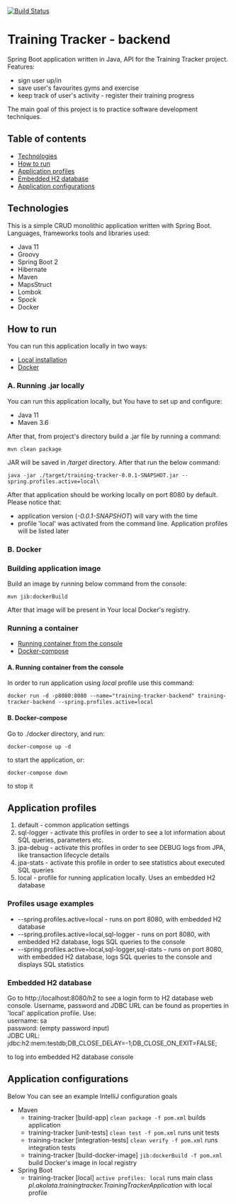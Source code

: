 [![Build Status](https://travis-ci.org/akolata/Training-Tracker-Backend.svg?branch=master)](https://travis-ci.org/akolata/Training-Tracker-Backend)
# Training Tracker - backend

Spring Boot application written in Java, API for the Training Tracker project. Features:
* sign user up/in
* save user's favourites gyms and exercise
* keep track of user's activity - register their training progress

The main goal of this project is to practice software development techniques.

## Table of contents

* [Technologies](#technologies)
* [How to run](#how-to-run)
* [Application profiles](#application-profiles)
* [Embedded H2 database](#embedded-h2-database)
* [Application configurations](#application-configurations)

## Technologies

This is a simple CRUD monolithic application written with Spring Boot.  
Languages, frameworks tools and libraries used:

* Java 11
* Groovy
* Spring Boot 2
* Hibernate
* Maven
* MapsStruct
* Lombok
* Spock
* Docker

## How to run

You can run this application locally in two ways:

* [Local installation](#a-running-jar-locally)
* [Docker](#b-docker)

### A. Running .jar locally
You can run this application locally, but You have to set up and configure:
* Java 11
* Maven 3.6

After that, from project's directory build a .jar file by running a command:

```console 
mvn clean package
```

JAR will be saved in */target* directory. After that run the below command:

```console
java -jar ./target/training-tracker-0.0.1-SNAPSHOT.jar --spring.profiles.active=local\
```

After that application should be working locally on port 8080 by default. Please notice that:
* application version (*-0.0.1-SNAPSHOT*) will vary with the time
* profile 'local' was activated from the command line. Application profiles will be listed later 

### B. Docker

### Building application image
Build an image by running below command from the console:
```console
mvn jib:dockerBuild
```

After that image will be present in Your local Docker's registry.
 
### Running a container

* [Running container from the console](#a-running-container-from-the-console)
* [Docker-compose](#b-docker-compose)

#### A. Running container from the console
In order to run application using *local* profile use this command:
```console
docker run -d -p8080:8080 --name="training-tracker-backend" training-tracker-backend --spring.profiles.active=local
```

#### B. Docker-compose
Go to ./docker directory, and run:
```console
docker-compose up -d
```

to start the application, or:

```console
docker-compose down
```
to stop it

## Application profiles

1. default - common application settings
2. sql-logger - activate this profiles in order to see a lot information about SQL queries, parameters etc.
3. jpa-debug - activate this profiles in order to see DEBUG logs from JPA, like transaction lifecycle details
4. jpa-stats - activate this profile in order to see statistics about executed SQL queries
5. local - profile for running application locally. Uses an embedded H2 database

### Profiles usage examples

* --spring.profiles.active=local - runs on port 8080, with embedded H2 database
* --spring.profiles.active=local,sql-logger - runs on port 8080, with embedded H2 database, logs SQL queries to the console
* --spring.profiles.active=local,sql-logger,sql-stats - runs on port 8080, with embedded H2 database, 
logs SQL queries to the console and displays SQL statistics

### Embedded H2 database
Go to http://localhost:8080/h2 to see a login form to H2 database web console. Username, password and
JDBC URL can be found as properties in 'local' application profile. Use:  
username: sa  
password: (empty password input)  
JDBC URL: jdbc:h2:mem:testdb;DB_CLOSE_DELAY=-1;DB_CLOSE_ON_EXIT=FALSE;

to log into embedded H2 database console

## Application configurations
Below You can see an example IntelliJ configuration goals
 
 * Maven
    * training-tracker \[build-app\] ```clean package -f pom.xml``` builds application
    * training-tracker \[unit-tests\] ```clean test -f pom.xml``` runs unit tests
    * training-tracker \[integration-tests\] ```clean verify -f pom.xml``` runs integration tests
    * training-tracker \[build-docker-image\] ```jib:dockerBuild -f pom.xml``` build Docker's image in local registry
 * Spring Boot
    * training-tracker \[local\] ```active profiles: local``` runs main class *pl.akolata.trainingtracker.TrainingTrackerApplication* with local profile